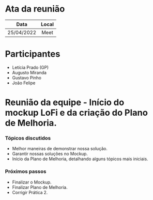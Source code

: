 # Ata da reunião

| Data | Local |
|:---:|:---:|
| 25/04/2022 | Meet |

# Participantes

* Letícia Prado (GP)
* Augusto Miranda
* Gustavo Pinho
* João Felipe

# Reunião da equipe - Início do mockup LoFi e da criação do Plano de Melhoria.

### Tópicos discutidos

* Melhor maneiras de demonstrar nossa solução.
* Garantir nossas soluções no Mockup.
* Início da Plano de Melhoria, detalhando alguns tópicos mais iniciais.

### Próximos passos

* Finalizar o Mockup.
* Finalizar Plano de Melhoria.
* Corrigir Prática 2.